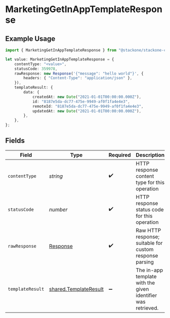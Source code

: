 # MarketingGetInAppTemplateResponse

## Example Usage

```typescript
import { MarketingGetInAppTemplateResponse } from "@stackone/stackone-client-ts/sdk/models/operations";

let value: MarketingGetInAppTemplateResponse = {
    contentType: "<value>",
    statusCode: 359978,
    rawResponse: new Response('{"message": "hello world"}', {
        headers: { "Content-Type": "application/json" },
    }),
    templateResult: {
        data: {
            createdAt: new Date("2021-01-01T00:00:00.000Z"),
            id: "8187e5da-dc77-475e-9949-af0f1fa4e4e3",
            remoteId: "8187e5da-dc77-475e-9949-af0f1fa4e4e3",
            updatedAt: new Date("2021-01-01T00:00:00.000Z"),
        },
    },
};
```

## Fields

| Field                                                                 | Type                                                                  | Required                                                              | Description                                                           |
| --------------------------------------------------------------------- | --------------------------------------------------------------------- | --------------------------------------------------------------------- | --------------------------------------------------------------------- |
| `contentType`                                                         | *string*                                                              | :heavy_check_mark:                                                    | HTTP response content type for this operation                         |
| `statusCode`                                                          | *number*                                                              | :heavy_check_mark:                                                    | HTTP response status code for this operation                          |
| `rawResponse`                                                         | [Response](https://developer.mozilla.org/en-US/docs/Web/API/Response) | :heavy_check_mark:                                                    | Raw HTTP response; suitable for custom response parsing               |
| `templateResult`                                                      | [shared.TemplateResult](../../../sdk/models/shared/templateresult.md) | :heavy_minus_sign:                                                    | The in-app template with the given identifier was retrieved.          |